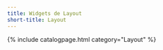 ```yaml
---
title: Widgets de Layout
short-title: Layout
---
```

{% include catalogpage.html category="Layout" %}
